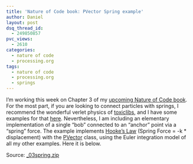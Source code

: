 ```yaml
---
title: 'Nature of Code book: PVector Spring example'
author: Daniel
layout: post
dsq_thread_id:
  - 249850857
pvc_views:
  - 2610
categories:
  - nature of code
  - processing.org
tags:
  - nature of code
  - processing.org
  - springs
---
```

<p>I&#8217;m working this week on Chapter 3 of my <a href="https://www.kickstarter.com/projects/shiffman/the-nature-of-code-book-project">upcoming Nature of Code book</a>.   For the most part, if you are looking to connect particles with springs, I recommend the wonderful verlet physics of <a href="http://toxiclibs.org/">toxiclibs</a>, and I have some examples for that <a href="http://www.shiffman.net/teaching/nature/toxiclibs/">here</a>.  Nevertheless, I am including an elementary implementation of a single &#8220;bob&#8221; connected  to an &#8220;anchor&#8221; point via a &#8220;spring&#8221; force.   The example implements <a href="http://en.wikipedia.org/wiki/Hooke's_law">Hooke&#8217;s Law</a> (Spring Force = -k * displacement) with the <a href="http://processing.org/reference/PVector.html">PVector</a> class, using the Euler integration model of all my other examples.  Here it is below.</p>
<p><script type="application/processing">
// Mover object
Bob bob;</p>
<p>// Spring object
Spring spring;</p>
<p>void setup() {
  size(430, 200);
  smooth();
  frameRate(60);
  // Create objects at starting location
  // Note third argument in Spring constructor is "rest length"
  spring = new Spring(width/2,10,100); 
  bob = new Bob(width/2,100); </p>
<p>}</p>
<p>void draw()  {
  background(50); 
  // Apply a gravity force to the bob
  PVector gravity = new PVector(0,1);
  bob.applyForce(gravity);</p>
<p>  // Connect the bob to the spring (this calculates the force)
  spring.connect(bob);
  // Constrain spring distance between min and max
  spring.constrainLength(bob,30,200);
  bob.dragIt(mouseX,mouseY);
  bob.update();</p>
<p>  spring.displayLine(bob);
  bob.display();
  spring.display();</p>
<p>  fill(255);
  text("click on bob to drag",10,height-5);</p>
<p>}</p>
<p>// For mouse interaction with bob</p>
<p>void mousePressed()  {
  bob.clicked(mouseX,mouseY);
}</p>
<p>void mouseReleased()  {
  bob.stopDragging(); 
}</p>
<p>class Bob { 
  PVector location;
  PVector velocity;
  PVector acceleration;
  float mass = 10;</p>
<p>  // Arbitrary damping to simulate friction / drag 
  float damping = 0.98;</p>
<p>  // For mouse interaction
  PVector drag;
  boolean dragging = false;</p>
<p>  // Constructor
  Bob(float x, float y) {
    location = new PVector(x,y);
    velocity = new PVector();
    acceleration = new PVector();
    drag = new PVector();
  } </p>
<p>  // Standard Euler integration
  void update() { 
    velocity.add(acceleration);
    velocity.mult(damping);
    location.add(velocity);
    acceleration.mult(0);
  }</p>
<p>  // Newton's law: F = M * A
  void applyForce(PVector force) {
    PVector f = force.get();
    f.div(mass);
    acceleration.add(f);
  }</p>
<p>  // Draw the bob
  void display() { 
    stroke(255);
    fill(100);
    if (dragging) {
      fill(255);
    }
    ellipse(location.x,location.y,mass*2,mass*2);
  } </p>
<p>  void dragIt(int mx, int my) {
    if (dragging) {
      location.x = mx + drag.x;
      location.y = my + drag.y;
    }
  }
  // This checks to see if we clicked on the mover
  void clicked(int mx, int my) {
    float d = dist(mx,my,location.x,location.y);
    if (d < mass) {
      dragging = true;
      drag.x = location.x-mx;
      drag.y = location.y-my;
    }
  }</p>
<p>  void stopDragging() {
    dragging = false;
  }</p>
<p>}</p>
<p>class Spring { </p>
<p>  // Location
  PVector anchor;</p>
<p>  // Rest length and spring constant
  float len;
  float k = 0.1;</p>
<p>  // Constructor
  Spring(float x, float y, int l) {
    anchor = new PVector(x,y);
    len = l;
  } </p>
<p>  // Calculate spring force
  void connect(Bob b) {
    // Vector pointing from anchor to bob location
    PVector force = PVector.sub(b.location,anchor);
    // What is distance
    float d = force.mag();
    // Stretch is difference between current distance and rest length
    float stretch = d - len;</p>
<p>    // Calculate force according to Hooke's Law
    // F = k * stretch
    force.normalize();
    force.mult(stretch);
    force.mult(-k);
    b.applyForce(force);
  }</p>
<p>  // Constrain the distance between bob and anchor between min and max
  void constrainLength(Bob b, float minlen, float maxlen) {
    PVector dir = PVector.sub(b.location,anchor);
    float d = dir.mag();
    // Is it too short?
    if (d < minlen) {
      dir.normalize();
      dir.mult(minlen);
      // Reset location and stop from moving (not realistic physics)
      b.location = PVector.add(anchor,dir);
      b.velocity.mult(0);
    // Is it too long?
    } else if (d > maxlen) {
      dir.normalize();
      dir.mult(maxlen);
      // Reset location and stop from moving (not realistic physics)
      b.location = PVector.add(anchor,dir);
      b.velocity.mult(0);
    }
  }</p>
<p>  void display() { 
    fill(100);
    rectMode(CENTER);
    rect(anchor.x,anchor.y,10,10);
  }</p>
<p>  void displayLine(Bob b) {
    stroke(255);
    line(b.location.x,b.location.y,anchor.x,anchor.y);
  }</p>
<p>}
</script></p>
<p>Source: <a href="http://www.shiffman.net/itp/classes/nature/week04_s11/_03spring.zip">_03spring.zip</a></p>
